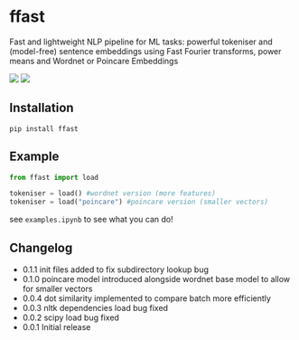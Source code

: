 # ffast
Fast and lightweight NLP pipeline for ML tasks: powerful tokeniser and (model-free) sentence embeddings using Fast Fourier transforms, power means and Wordnet or Poincare Embeddings

![](images/wordnet.png)
![](images/poincare.jpeg)

## Installation
`pip install ffast`

## Example
```python
from ffast import load

tokeniser = load() #wordnet version (more features)
tokeniser = load("poincare") #poincare version (smaller vectors)
```

see `examples.ipynb` to see what you can do!

## Changelog
- 0.1.1 init files added to fix subdirectory lookup bug
- 0.1.0 poincare model introduced alongside wordnet base model to allow for smaller vectors
- 0.0.4 dot similarity implemented to compare batch more efficiently
- 0.0.3 nltk dependencies load bug fixed
- 0.0.2 scipy load bug fixed
- 0.0.1 Initial release